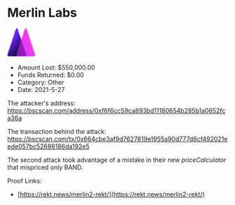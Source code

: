 # Merlin Labs
![Merlin Labs](/rektimages/Merlin-Labs-2.png)
- Amount Lost: $550,000.00
- Funds Returned: $0.00
- Category: Other
- Date: 2021-5-27

The attacker's address:  
https://bscscan.com/address/0xf6f6cc59ca893bd11180654b285b1a0652fca36a  
  
The transaction behind the attack:  
https://bscscan.com/tx/0x664cbe3af9d7627819e1955a90d777d6cf492021eede057bc52686186da192e5  
  
The second attack took advantage of a mistake in their new _priceCalculator_ that mispriced only BAND.


Proof Links:
- [https://rekt.news/merlin2-rekt/](https://rekt.news/merlin2-rekt/)


